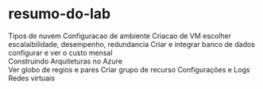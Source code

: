 # resumo-do-lab

Tipos de nuvem
Configuracao de ambiente
Criacao de VM
escolher escalaibilidade, desempenho, redundancia
Criar e integrar banco de dados
configurar e ver o custo mensal
<br>
Construindo Arquiteturas no Azure<Br>
Ver globo de regios e pares
Criar grupo de recurso
Configurações e Logs
Redes virtuais

